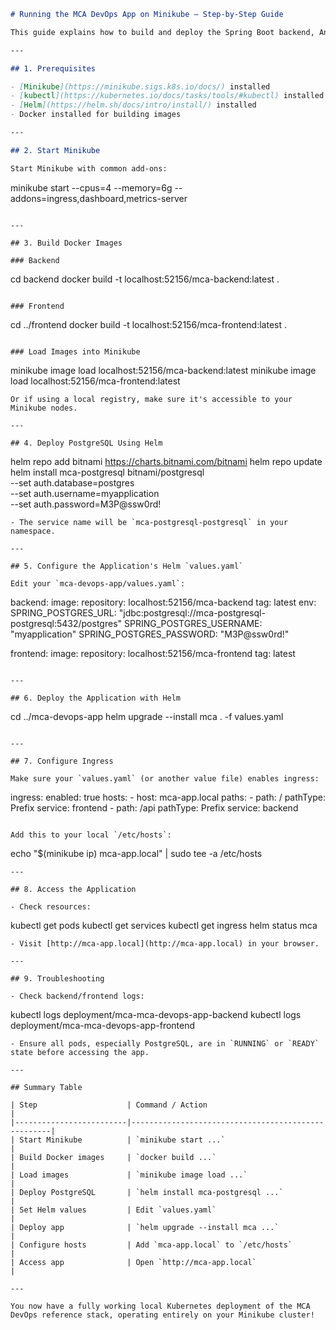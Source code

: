 ```markdown
# Running the MCA DevOps App on Minikube – Step-by-Step Guide

This guide explains how to build and deploy the Spring Boot backend, Angular frontend, and PostgreSQL database all on your local Minikube Kubernetes cluster using Helm and Docker.

---

## 1. Prerequisites

- [Minikube](https://minikube.sigs.k8s.io/docs/) installed
- [kubectl](https://kubernetes.io/docs/tasks/tools/#kubectl) installed
- [Helm](https://helm.sh/docs/intro/install/) installed
- Docker installed for building images

---

## 2. Start Minikube

Start Minikube with common add-ons:
```
minikube start --cpus=4 --memory=6g --addons=ingress,dashboard,metrics-server
```

---

## 3. Build Docker Images

### Backend

```
cd backend
docker build -t localhost:52156/mca-backend:latest .
```

### Frontend

```
cd ../frontend
docker build -t localhost:52156/mca-frontend:latest .
```

### Load Images into Minikube

```
minikube image load localhost:52156/mca-backend:latest
minikube image load localhost:52156/mca-frontend:latest
```
Or if using a local registry, make sure it's accessible to your Minikube nodes.

---

## 4. Deploy PostgreSQL Using Helm

```
helm repo add bitnami https://charts.bitnami.com/bitnami
helm repo update
helm install mca-postgresql bitnami/postgresql \
  --set auth.database=postgres \
  --set auth.username=myapplication \
  --set auth.password=M3P@ssw0rd!
```
- The service name will be `mca-postgresql-postgresql` in your namespace.

---

## 5. Configure the Application's Helm `values.yaml`

Edit your `mca-devops-app/values.yaml`:
```
backend:
  image:
    repository: localhost:52156/mca-backend
    tag: latest
  env:
    SPRING_POSTGRES_URL: "jdbc:postgresql://mca-postgresql-postgresql:5432/postgres"
    SPRING_POSTGRES_USERNAME: "myapplication"
    SPRING_POSTGRES_PASSWORD: "M3P@ssw0rd!"

frontend:
  image:
    repository: localhost:52156/mca-frontend
    tag: latest
```

---

## 6. Deploy the Application with Helm

```
cd ../mca-devops-app
helm upgrade --install mca . -f values.yaml
```

---

## 7. Configure Ingress

Make sure your `values.yaml` (or another value file) enables ingress:
```
ingress:
  enabled: true
  hosts:
    - host: mca-app.local
      paths:
        - path: /
          pathType: Prefix
          service: frontend
        - path: /api
          pathType: Prefix
          service: backend
```

Add this to your local `/etc/hosts`:
```
echo "$(minikube ip) mca-app.local" | sudo tee -a /etc/hosts
```
---

## 8. Access the Application

- Check resources:
  ```
  kubectl get pods
  kubectl get services
  kubectl get ingress
  helm status mca
  ```
- Visit [http://mca-app.local](http://mca-app.local) in your browser.

---

## 9. Troubleshooting

- Check backend/frontend logs:
  ```
  kubectl logs deployment/mca-mca-devops-app-backend
  kubectl logs deployment/mca-mca-devops-app-frontend
  ```
- Ensure all pods, especially PostgreSQL, are in `RUNNING` or `READY` state before accessing the app.

---

## Summary Table

| Step                    | Command / Action                                   |
|-------------------------|----------------------------------------------------|
| Start Minikube          | `minikube start ...`                               |
| Build Docker images     | `docker build ...`                                 |
| Load images             | `minikube image load ...`                          |
| Deploy PostgreSQL       | `helm install mca-postgresql ...`                  |
| Set Helm values         | Edit `values.yaml`                                 |
| Deploy app              | `helm upgrade --install mca ...`                   |
| Configure hosts         | Add `mca-app.local` to `/etc/hosts`                |
| Access app              | Open `http://mca-app.local`                        |

---

You now have a fully working local Kubernetes deployment of the MCA DevOps reference stack, operating entirely on your Minikube cluster!
```
